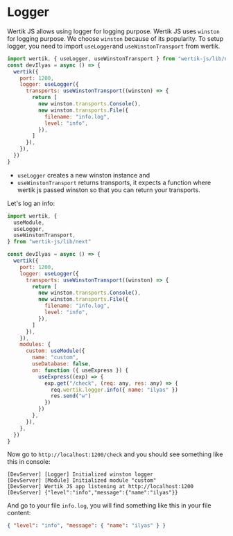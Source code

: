 # Logger

Wertik JS allows using logger for logging purpose. Wertik JS uses `winston` for logging purpose. We choose `winston` because of its popularity. To setup logger, you need to import `useLogger`and `useWinstonTransport` from wertik.

```javascript
import wertik, { useLogger, useWinstonTransport } from "wertik-js/lib/next"
const devIlyas = async () => {
  wertik({
    port: 1200,
    logger: useLogger({
      transports: useWinstonTransport((winston) => {
        return [
          new winston.transports.Console(),
          new winston.transports.File({
            filename: "info.log",
            level: "info",
          }),
        ]
      }),
    }),
  })
}
```

- `useLogger` creates a new winston instance and
- `useWinstonTransport` returns transports, it expects a function where wertik js passed winston so that you can return your transports.

Let's log an info:

```javascript
import wertik, {
  useModule,
  useLogger,
  useWinstonTransport,
} from "wertik-js/lib/next"

const devIlyas = async () => {
  wertik({
    port: 1200,
    logger: useLogger({
      transports: useWinstonTransport((winston) => {
        return [
          new winston.transports.Console(),
          new winston.transports.File({
            filename: "info.log",
            level: "info",
          }),
        ]
      }),
    }),
    modules: {
      custom: useModule({
        name: "custom",
        useDatabase: false,
        on: function ({ useExpress }) {
          useExpress((exp) => {
            exp.get("/check", (req: any, res: any) => {
              req.wertik.logger.info({ name: "ilyas" })
              res.send("w")
            })
          })
        },
      }),
    },
  })
}
```

Now go to `http://localhost:1200/check` and you should see something like this in console:

```log
[DevServer] [Logger] Initialized winston logger
[DevServer] [Module] Initialized module "custom"
[DevServer] Wertik JS app listening at http://localhost:1200
[DevServer] {"level":"info","message":{"name":"ilyas"}}
```

And go to your file `info.log`, you will find something like this in your file content:

```json
{ "level": "info", "message": { "name": "ilyas" } }
```
